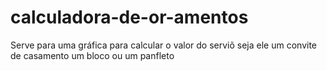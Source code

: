 # calculadora-de-or-amentos
Serve para uma gráfica para calcular o valor do serviõ seja ele
um convite de casamento um bloco ou um panfleto
